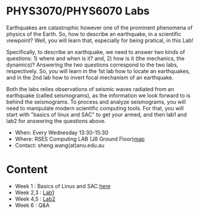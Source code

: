 PHYS3070/PHYS6070 Labs
====

Earthquakes are catastrophic however one of the prominent phenomena of physics of the Earth. So, how to
describe an earthquake, in a scientific viewpoint? Well, you will learn that, especially for being pratical, in this Lab!

Specifically, to describe an earthquake, we need to answer two kinds of questions: 1) where and when is it? and, 2) how is it (the mechanics, the dynamics)?
Answering the two questions correspond to the two labs, respectively. So, you will learn in the 1st lab how to locate an earthquakes, and in the 2nd lab how to invert focal mechanism of an earthquake.

Both the labs relies observations of seismic waves radiated from an earthquake (called seismograms), as the information we look forward to is behind the seismograms. To process and analyze seismograms, you will need to manipulate modern scientific computing tools. For that, you will start with "basics of linux and SAC" to get your armed, and then lab1 and lab2 for answering the questions above.


- When: Every Wednesday 13:30-15:30
- Where: RSES Computing LAB (J8 Ground Floor)[map](https://www.google.com/maps/place/Jaeger+8/@-35.2837193,149.115299,18.75z/data=!4m12!1m6!3m5!1s0x345e61a9c2de99:0x1c74dd792f36cd66!2sANU+Research+School+of+Earth+Sciences!8m2!3d-35.2838867!4d149.1150271!3m4!1s0x6b164d8c98037cb3:0x137b95ded7380043!8m2!3d-35.2840535!4d149.1153078)
- Contact: sheng.wang(at)anu.edu.au

# Content
- Week 1 : Basics of Linux and SAC [here](https://github.com/sheng09/PHYS3070-6070-Lastest/tree/main/materials/Basics/README.md)
- Week 2,3 : [Lab1](https://github.com/sheng09/PHYS3070-6070-Lastest/tree/main/materials/Lab1/README.md)
- Week 4,5 : [Lab2](https://github.com/sheng09/PHYS3070-6070-Lastest/tree/main/materials/Lab2/README.md)
- Week 6 : Q&A

